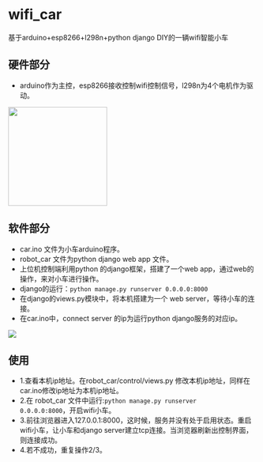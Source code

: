 # wifi_car
基于arduino+esp8266+l298n+python django DIY的一辆wifi智能小车

<h2>硬件部分</h2>

*  arduino作为主控，esp8266接收控制wifi控制信号，l298n为4个电机作为驱动。

<img src="/images/car.JPG" style="width:200px;height:200px;">

<h2>软件部分</h2>

*  car.ino 文件为小车arduino程序。
*  robot_car 文件为python django web app 文件。
*  上位机控制端利用python 的django框架，搭建了一个web app，通过web的操作，来对小车进行操作。
*  django的运行：<code>python manage.py runserver 0.0.0.0:8000 </code>
*  在django的views.py模块中，将本机搭建为一个 web server，等待小车的连接。
*  在car.ino中，connect server 的ip为运行python django服务的对应ip。

<img src="/images/web.png">

<h2>使用</h2>

*  1.查看本机ip地址。在robot_car/control/views.py 修改本机ip地址，同样在car.ino修改ip地址为本机ip地址。
*  2.在 robot_car 文件中运行:<code>python manage.py runserver 0.0.0.0:8000</code>，开启wifi小车。
*  3.前往浏览器进入127.0.0.1:8000，这时候，服务并没有处于启用状态。重启wifi小车，让小车和django server建立tcp连接。当浏览器刷新出控制界面，则连接成功。
*  4.若不成功，重复操作2/3。
